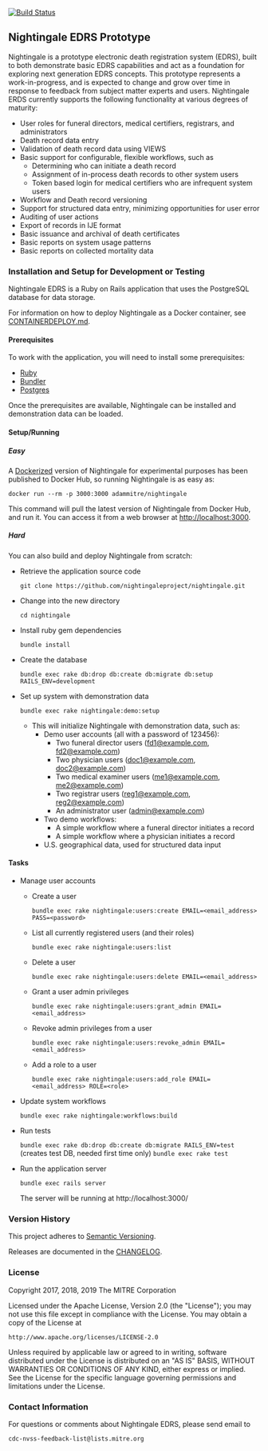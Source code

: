 [![Build Status](https://travis-ci.org/nightingaleproject/nightingale.svg?branch=master)](https://travis-ci.org/nightingaleproject/nightingale)

## Nightingale EDRS Prototype

Nightingale is a prototype electronic death registration system (EDRS), built to both demonstrate basic EDRS capabilities and act as a foundation for exploring next generation EDRS concepts. This prototype represents a work-in-progress, and is expected to change and grow over time in response to feedback from subject matter experts and users. Nightingale ERDS currently supports the following functionality at various degrees of maturity:

* User roles for funeral directors, medical certifiers, registrars, and administrators
* Death record data entry
* Validation of death record data using VIEWS
* Basic support for configurable, flexible workflows, such as
  * Determining who can initiate a death record
  * Assignment of in-process death records to other system users
  * Token based login for medical certifiers who are infrequent system users
* Workflow and Death record versioning
* Support for structured data entry, minimizing opportunities for user error
* Auditing of user actions
* Export of records in IJE format
* Basic issuance and archival of death certificates
* Basic reports on system usage patterns
* Basic reports on collected mortality data

### Installation and Setup for Development or Testing

Nightingale EDRS is a Ruby on Rails application that uses the PostgreSQL database for data storage.

For information on how to deploy Nightingale as a Docker container, see [CONTAINERDEPLOY.md](CONTAINERDEPLOY.md).

#### Prerequisites

To work with the application, you will need to install some prerequisites:

* [Ruby](https://www.ruby-lang.org/)
* [Bundler](http://bundler.io/)
* [Postgres](http://www.postgresql.org/)

Once the prerequisites are available, Nightingale can be installed and demonstration data can be loaded.

#### Setup/Running

##### Easy

A [Dockerized](https://www.docker.com/get-started) version of Nightingale for experimental purposes has been published to Docker Hub, so running Nightingale is as easy as:

```
docker run --rm -p 3000:3000 adammitre/nightingale
```

This command will pull the latest version of Nightingale from Docker Hub, and run it. You can access it from a web browser at [http://localhost:3000](http://localhost:3000).

##### Hard

You can also build and deploy Nightingale from scratch:

* Retrieve the application source code

    `git clone https://github.com/nightingaleproject/nightingale.git`

* Change into the new directory

    `cd nightingale`

* Install ruby gem dependencies

    `bundle install`

* Create the database

    `bundle exec rake db:drop db:create db:migrate db:setup RAILS_ENV=development`

* Set up system with demonstration data

    `bundle exec rake nightingale:demo:setup`

  * This will initialize Nightingale with demonstration data, such as:
    * Demo user accounts (all with a password of 123456):
      * Two funeral director users (fd1@example.com, fd2@example.com)
      * Two physician users (doc1@example.com, doc2@example.com)
      * Two medical examiner users (me1@example.com, me2@example.com)
      * Two registrar users (reg1@example.com, reg2@example.com)
      * An administrator user (admin@example.com)
    * Two demo workflows:
      * A simple workflow where a funeral director initiates a record
      * A simple workflow where a physician initiates a record
    * U.S. geographical data, used for structured data input

#### Tasks

* Manage user accounts

  * Create a user

      `bundle exec rake nightingale:users:create EMAIL=<email_address> PASS=<password>`

  * List all currently registered users (and their roles)

      `bundle exec rake nightingale:users:list`

  * Delete a user

      `bundle exec rake nightingale:users:delete EMAIL=<email_address>`

  * Grant a user admin privileges

      `bundle exec rake nightingale:users:grant_admin EMAIL=<email_address>`

  * Revoke admin privileges from a user

      `bundle exec rake nightingale:users:revoke_admin EMAIL=<email_address>`

  * Add a role to a user

      `bundle exec rake nightingale:users:add_role EMAIL=<email_address> ROLE=<role>`

* Update system workflows

    `bundle exec rake nightingale:workflows:build`

* Run tests

    `bundle exec rake db:drop db:create db:migrate RAILS_ENV=test` (creates test DB, needed first time only)
    `bundle exec rake test`

* Run the application server

    `bundle exec rails server`

    The server will be running at http://localhost:3000/

### Version History

This project adheres to [Semantic Versioning](http://semver.org/).

Releases are documented in the [CHANGELOG](https://github.com/nightingaleproject/nightingale/blob/master/CHANGELOG.md).

### License

Copyright 2017, 2018, 2019 The MITRE Corporation

Licensed under the Apache License, Version 2.0 (the "License"); you may not use this file except in compliance with the License. You may obtain a copy of the License at

```
http://www.apache.org/licenses/LICENSE-2.0
```

Unless required by applicable law or agreed to in writing, software distributed under the License is distributed on an "AS IS" BASIS, WITHOUT WARRANTIES OR CONDITIONS OF ANY KIND, either express or implied. See the License for the specific language governing permissions and limitations under the License.

### Contact Information

For questions or comments about Nightingale EDRS, please send email to

    cdc-nvss-feedback-list@lists.mitre.org
